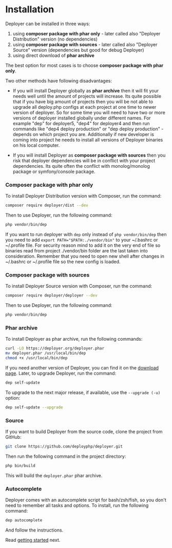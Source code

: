 # Installation

Deployer can be installed in three ways: 
1) using **composer package with phar only** - later called also "Deployer Distribution" version (no dependencies)
2) using **composer package with sources** - later called also "Deployer Source" version (dependencies but good for debug 
   Deployer) 
3) using direct download of **phar archive**

The best option for most cases is to choose  **composer package with phar only**. 

Two other methods have following disadvantages:

* If you will install Deployer globally as **phar archive** then it will fit your needs well until the amount of 
  projects will increase. Its quite possible that if you have big amount of projects then you will be not able to 
  upgrade all deploy.php configs at each project at one time to newer version of deployer. So for some time you will 
  need to have two or more versions of deployer installed globally under different names. For example "dep" for 
  deployer5, "dep4" for deployer4 and then run commands like "dep4 deploy production" or "dep deploy production" - 
  depends on which project you are. Additionally if new developer is coming into project he needs to install all 
  versions of Deployer binaries on his local computer.

* If you will install Deployer as **composer package with sources** then you risk that deployer dependencies 
  will be in conflict with your project dependencies. Its quite often the conflict with monolog/monolog package or
  symfony/console package.

### Composer package with phar only

To install Deployer Distribution version with Composer, run the command:

```sh
composer require deployer/dist --dev
```

Then to use Deployer, run the following command:

```sh
php vendor/bin/dep
```

If you want to run deployer with `dep` only instead of `php vendor/bin/dep` then you need to add 
`export PATH="$PATH:./vendor/bin"` to your ~/.bashrc or ~/.profile file. For security reason mind to add
it on the very end of file so binaries read from project ./vendor/bin folder are the last taken into consideration.
Remember that you need to open new shell after changes in ~/.bashrc or ~/.profile file so the new config is loaded.  


### Composer package with sources

To install Deployer Source version with Composer, run the command:

```sh
composer require deployer/deployer --dev
```

Then to use Deployer, run the following command:

```sh
php vendor/bin/dep
```


### Phar archive

To install Deployer as phar archive, run the following commands:

```sh
curl -LO https://deployer.org/deployer.phar
mv deployer.phar /usr/local/bin/dep
chmod +x /usr/local/bin/dep
```

If you need another version of Deployer, you can find it on the [download page](https://deployer.org/download).
Later, to upgrade Deployer, run the command:

```sh
dep self-update
```

To upgrade to the next major release, if available, use the `--upgrade (-u)` option:

```sh
dep self-update --upgrade
```


### Source

If you want to build Deployer from the source code, clone the project from GitHub:

```sh
git clone https://github.com/deployphp/deployer.git
```

Then run the following command in the project directory:

```sh
php bin/build
```

This will build the `deployer.phar` phar archive.

### Autocomplete

Deployer comes with an autocomplete script for bash/zsh/fish, so you don't need to remember all tasks and options.
To install, run the following command:

~~~bash
dep autocomplete
~~~

And follow the instructions. 

Read [getting started](getting-started.md) next.
